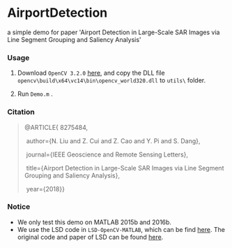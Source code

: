 # AirportDetection
a simple demo for paper 'Airport Detection in Large-Scale SAR Images via Line Segment Grouping and Saliency Analysis'

### Usage
1. Download `OpenCV 3.2.0` [here][id1], and copy the DLL file `opencv\build\x64\vc14\bin\opencv_world320.dll` to `utils\` folder.

2. Run `Demo.m` .

### Citation

>  @ARTICLE{   8275484,
>
>  ​    author={N. Liu and Z. Cui and Z. Cao and Y. Pi and S. Dang},
>
>  ​    journal={IEEE Geoscience and Remote Sensing Letters}, 
>
>  ​    title={Airport Detection in Large-Scale SAR Images via Line Segment Grouping and Saliency Analysis}, 
>
>  ​    year={2018}}



### Notice

* We only test this demo on MATLAB 2015b and 2016b.
* We use the LSD code in `LSD-OpenCV-MATLAB`, which can be find [here][id2]. The original code and paper of LSD can be found [here][id3].


[id1]: https://opencv.org/opencv-3-2.html
[id2]: https://github.com/primetang/LSD-OpenCV-MATLAB
[id3]: http://www.ipol.im/pub/art/2012/gjmr-lsd/


